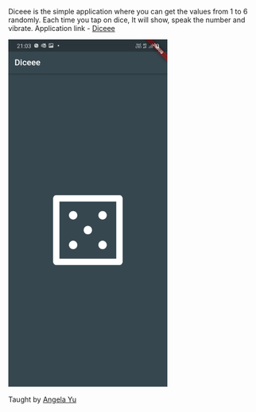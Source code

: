 
Diceee is the simple application where you can get the values from 1 to 6 randomly.
Each time you tap on dice, It will show, speak the number and vibrate. 
Application link - <a href="">Diceee</a>

<img width=320 height=700 src="https://github.com/ismaan1998/Diceee/blob/master/dice.jpeg">

Taught by <a href="https://github.com/angelabauer"> Angela Yu</a>

